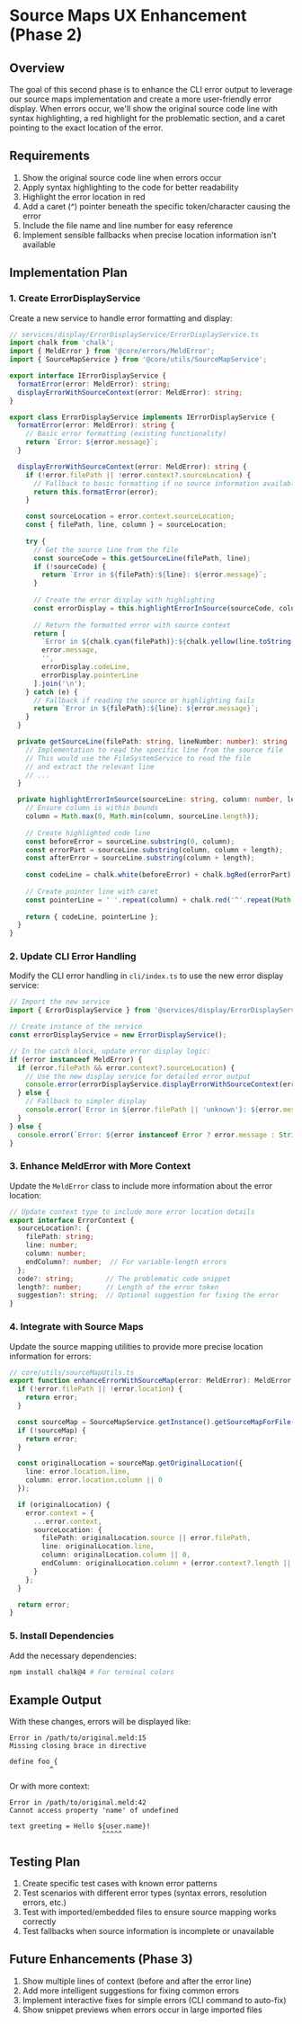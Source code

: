 # Source Maps UX Enhancement (Phase 2)

## Overview

The goal of this second phase is to enhance the CLI error output to leverage our source maps implementation and create a more user-friendly error display. When errors occur, we'll show the original source code line with syntax highlighting, a red highlight for the problematic section, and a caret pointing to the exact location of the error. 

## Requirements

1. Show the original source code line when errors occur
2. Apply syntax highlighting to the code for better readability
3. Highlight the error location in red
4. Add a caret (^) pointer beneath the specific token/character causing the error
5. Include the file name and line number for easy reference
6. Implement sensible fallbacks when precise location information isn't available

## Implementation Plan

### 1. Create ErrorDisplayService

Create a new service to handle error formatting and display:

```typescript
// services/display/ErrorDisplayService/ErrorDisplayService.ts
import chalk from 'chalk';
import { MeldError } from '@core/errors/MeldError';
import { SourceMapService } from '@core/utils/SourceMapService';

export interface IErrorDisplayService {
  formatError(error: MeldError): string;
  displayErrorWithSourceContext(error: MeldError): string;
}

export class ErrorDisplayService implements IErrorDisplayService {
  formatError(error: MeldError): string {
    // Basic error formatting (existing functionality)
    return `Error: ${error.message}`;
  }

  displayErrorWithSourceContext(error: MeldError): string {
    if (!error.filePath || !error.context?.sourceLocation) {
      // Fallback to basic formatting if no source information available
      return this.formatError(error);
    }

    const sourceLocation = error.context.sourceLocation;
    const { filePath, line, column } = sourceLocation;
    
    try {
      // Get the source line from the file
      const sourceCode = this.getSourceLine(filePath, line);
      if (!sourceCode) {
        return `Error in ${filePath}:${line}: ${error.message}`;
      }
      
      // Create the error display with highlighting
      const errorDisplay = this.highlightErrorInSource(sourceCode, column, error.context.length || 1);
      
      // Return the formatted error with source context
      return [
        `Error in ${chalk.cyan(filePath)}:${chalk.yellow(line.toString())}`,
        error.message,
        '',
        errorDisplay.codeLine,
        errorDisplay.pointerLine
      ].join('\n');
    } catch (e) {
      // Fallback if reading the source or highlighting fails
      return `Error in ${filePath}:${line}: ${error.message}`;
    }
  }

  private getSourceLine(filePath: string, lineNumber: number): string | null {
    // Implementation to read the specific line from the source file
    // This would use the FileSystemService to read the file
    // and extract the relevant line
    // ...
  }

  private highlightErrorInSource(sourceLine: string, column: number, length: number = 1): { codeLine: string, pointerLine: string } {
    // Ensure column is within bounds
    column = Math.max(0, Math.min(column, sourceLine.length));
    
    // Create highlighted code line
    const beforeError = sourceLine.substring(0, column);
    const errorPart = sourceLine.substring(column, column + length);
    const afterError = sourceLine.substring(column + length);
    
    const codeLine = chalk.white(beforeError) + chalk.bgRed(errorPart) + chalk.white(afterError);
    
    // Create pointer line with caret
    const pointerLine = ' '.repeat(column) + chalk.red('^'.repeat(Math.max(1, length)));
    
    return { codeLine, pointerLine };
  }
}
```

### 2. Update CLI Error Handling

Modify the CLI error handling in `cli/index.ts` to use the new error display service:

```typescript
// Import the new service
import { ErrorDisplayService } from '@services/display/ErrorDisplayService/ErrorDisplayService';

// Create instance of the service
const errorDisplayService = new ErrorDisplayService();

// In the catch block, update error display logic:
if (error instanceof MeldError) {
  if (error.filePath && error.context?.sourceLocation) {
    // Use the new display service for detailed error output
    console.error(errorDisplayService.displayErrorWithSourceContext(error));
  } else {
    // Fallback to simpler display
    console.error(`Error in ${error.filePath || 'unknown'}: ${error.message}`);
  }
} else {
  console.error(`Error: ${error instanceof Error ? error.message : String(error)}`);
}
```

### 3. Enhance MeldError with More Context

Update the `MeldError` class to include more information about the error location:

```typescript
// Update context type to include more error location details
export interface ErrorContext {
  sourceLocation?: {
    filePath: string;
    line: number;
    column: number;
    endColumn?: number;  // For variable-length errors
  };
  code?: string;        // The problematic code snippet
  length?: number;      // Length of the error token
  suggestion?: string;  // Optional suggestion for fixing the error
}
```

### 4. Integrate with Source Maps

Update the source mapping utilities to provide more precise location information for errors:

```typescript
// core/utils/sourceMapUtils.ts
export function enhanceErrorWithSourceMap(error: MeldError): MeldError {
  if (!error.filePath || !error.location) {
    return error;
  }

  const sourceMap = SourceMapService.getInstance().getSourceMapForFile(error.filePath);
  if (!sourceMap) {
    return error;
  }

  const originalLocation = sourceMap.getOriginalLocation({
    line: error.location.line,
    column: error.location.column || 0
  });

  if (originalLocation) {
    error.context = {
      ...error.context,
      sourceLocation: {
        filePath: originalLocation.source || error.filePath,
        line: originalLocation.line,
        column: originalLocation.column || 0,
        endColumn: originalLocation.column + (error.context?.length || 1)
      }
    };
  }

  return error;
}
```

### 5. Install Dependencies

Add the necessary dependencies:

```bash
npm install chalk@4 # For terminal colors
```

## Example Output

With these changes, errors will be displayed like:

```
Error in /path/to/original.meld:15
Missing closing brace in directive

define foo {
          ^
```

Or with more context:

```
Error in /path/to/original.meld:42
Cannot access property 'name' of undefined

text greeting = Hello ${user.name}!
                       ^^^^^
```

## Testing Plan

1. Create specific test cases with known error patterns
2. Test scenarios with different error types (syntax errors, resolution errors, etc.)
3. Test with imported/embedded files to ensure source mapping works correctly
4. Test fallbacks when source information is incomplete or unavailable

## Future Enhancements (Phase 3)

1. Show multiple lines of context (before and after the error line)
2. Add more intelligent suggestions for fixing common errors
3. Implement interactive fixes for simple errors (CLI command to auto-fix)
4. Show snippet previews when errors occur in large imported files